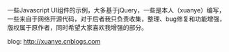 一些Javascript UI组件的示例，大多基于jQuery，一些是本人（xuanye）编写，一些来自于网络开源代码，对于后者我只负责收集，整理、bug修复和功能增强，版权属于原作者，同时希望大家喜欢我增强的部分。

blog: http://xuanye.cnblogs.com